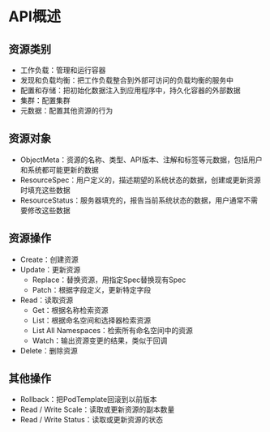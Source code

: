 # API概述

## 资源类别

+ 工作负载：管理和运行容器
+ 发现和负载均衡：把工作负载整合到外部可访问的负载均衡的服务中
+ 配置和存储：把初始化数据注入到应用程序中，持久化容器的外部数据
+ 集群：配置集群
+ 元数据：配置其他资源的行为

## 资源对象

+ ObjectMeta：资源的名称、类型、API版本、注解和标签等元数据，包括用户和系统都可能更新的数据
+ ResourceSpec：用户定义的，描述期望的系统状态的数据，创建或更新资源时填充这些数据
+ ResourceStatus：服务器填充的，报告当前系统状态的数据，用户通常不需要修改这些数据

## 资源操作

+ Create：创建资源
+ Update：更新资源
    + Replace：替换资源，用指定Spec替换现有Spec
    + Patch：根据字段定义，更新特定字段
+ Read：读取资源
    + Get：根据名称检索资源
    + List：根据命名空间和选择器检索资源
    + List All Namespaces：检索所有命名空间中的资源
    + Watch：输出资源变更的结果，类似于回调
+ Delete：删除资源

## 其他操作

+ Rollback：把PodTemplate回滚到以前版本
+ Read / Write Scale：读取或更新资源的副本数量
+ Read / Write Status：读取或更新资源的状态




